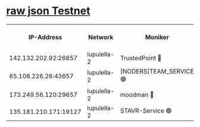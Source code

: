 [raw json Testnet](https://rpc-check.jaclalt.stavr.tech/jaclalt/rpc-jaclalt-result.json)
=

<table><tr><th>IP-Address</th><th>Network</th><th>Moniker</th><th>Latest Block Height</th><th>Earliest Block Height</th><th>Catching Up</th><th>Tx Index</th><th>Voting Power</th><th>Scan Time</th></tr><tr><td>142.132.202.92:26857</td><td>lupulella-2</td><td>TrustedPoint 🔴</td><td>7194577</td><td>6282001</td><td>False</td><td>off</td><td>400065</td><td>2024-03-20T15:14:25.024765693UTC</td></tr><tr><td>65.108.226.26:43657</td><td>lupulella-2</td><td>[NODERS]TEAM_SERVICE 🟢</td><td>7194577</td><td>6282001</td><td>False</td><td>on</td><td>0</td><td>2024-03-20T15:14:25.337414806UTC</td></tr><tr><td>173.249.56.120:29657</td><td>lupulella-2</td><td>moodman 🔴</td><td>7194577</td><td>7094576</td><td>False</td><td>off</td><td>1075134</td><td>2024-03-20T15:14:24.779496647UTC</td></tr><tr><td>135.181.210.171:19127</td><td>lupulella-2</td><td>STAVR-Service 🟢</td><td>7194575</td><td>7192001</td><td>False</td><td>on</td><td>0</td><td>2024-03-20T15:14:16.206724912UTC</td></tr></table>

